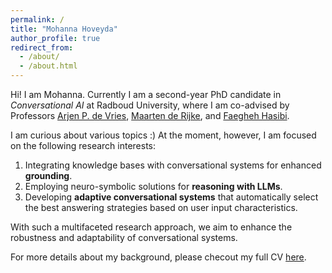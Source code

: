 ```yaml
---
permalink: /
title: "Mohanna Hoveyda"
author_profile: true
redirect_from: 
  - /about/
  - /about.html
---
```


Hi! I am Mohanna. 
Currently I am a second-year PhD candidate in *Conversational AI* at Radboud University, where I am co-advised by Professors [Arjen P. de Vries](https://www.ru.nl/personen/vries-a-de), [Maarten de Rijke](https://staff.fnwi.uva.nl/m.derijke/), and [Faegheh Hasibi](https://hasibi.com/).

I am curious about various topics :) At the moment, however, I am focused on the following research interests:
1. Integrating knowledge bases with conversational systems for enhanced **grounding**.
2. Employing neuro-symbolic solutions for **reasoning with LLMs**.
3. Developing **adaptive conversational systems** that automatically select the best answering strategies based on user input characteristics.

With such a multifaceted research approach, we aim to enhance the robustness and adaptability of conversational systems.

For more details about my background, please checout my full CV [here](http://mohannahoveyda.github.io/files/CV_06_Sep_2024.pdf).

<!-- 
A data-driven personal website
======
blah blah -->
